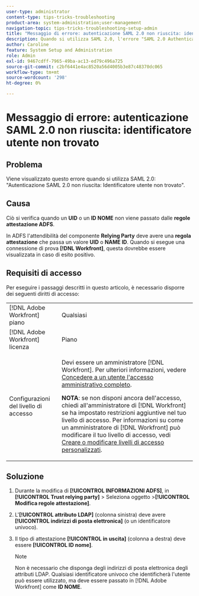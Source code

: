 ```yaml
---
user-type: administrator
content-type: tips-tricks-troubleshooting
product-area: system-administration;user-management
navigation-topic: tips-tricks-troubleshooting-setup-admin
title: "Messaggio di errore: autenticazione SAML 2.0 non riuscita: identificatore utente non trovato"
description: Quando si utilizza SAML 2.0, l'errore "SAML 2.0 Authentication Failed-User Identifier Not Found" (Identificatore utente non riuscito con autenticazione SAML 2.0 non trovato) indica che un UID o un ID NAME non viene passato dalle regole di attestazione ADFS. In ADFS l'attendibilità della relying party deve disporre di una regola di attestazione che trasmette un UID o un valore di ID NAME. Quando esegui una connessione di prova  [!DNL Workfront] , questa dovrebbe essere visualizzata in caso di esito positivo.
author: Caroline
feature: System Setup and Administration
role: Admin
exl-id: 9467cdff-7965-49ba-ac13-ed79c496a725
source-git-commit: c2bf6441e4ac8520a56d4005b3e87c48370dc065
workflow-type: tm+mt
source-wordcount: '298'
ht-degree: 0%

---
```


# Messaggio di errore: autenticazione SAML 2.0 non riuscita: identificatore utente non trovato

## Problema

Viene visualizzato questo errore quando si utilizza SAML 2.0: &quot;Autenticazione SAML 2.0 non riuscita: Identificatore utente non trovato&quot;.

## Causa

Ciò si verifica quando un **UID** o un **ID NOME** non viene passato dalle **regole attestazione ADFS**.

In ADFS l&#39;attendibilità del componente **Relying Party** deve avere una **regola attestazione** che passa un valore **UID** o **NAME ID**. Quando si esegue una connessione di prova **[!DNL Workfront]**, questa dovrebbe essere visualizzata in caso di esito positivo.

## Requisiti di accesso

Per eseguire i passaggi descritti in questo articolo, è necessario disporre dei seguenti diritti di accesso:

<table style="table-layout:auto"> 
 <col> 
 <col> 
 <tbody> 
  <tr> 
   <td role="rowheader">[!DNL Adobe Workfront] piano</td> 
   <td>Qualsiasi</td> 
  </tr> 
  <tr> 
   <td role="rowheader">[!DNL Adobe Workfront] licenza</td> 
   <td>Piano</td> 
  </tr> 
  <tr> 
   <td role="rowheader">Configurazioni del livello di accesso</td> 
   <td> <p>Devi essere un amministratore [!DNL Workfront]. Per ulteriori informazioni, vedere <a href="../../administration-and-setup/add-users/configure-and-grant-access/grant-a-user-full-administrative-access.md" class="MCXref xref">Concedere a un utente l'accesso amministrativo completo</a>.</p> <p><b>NOTA</b>: se non disponi ancora dell'accesso, chiedi all'amministratore di [!DNL Workfront] se ha impostato restrizioni aggiuntive nel tuo livello di accesso. Per informazioni su come un amministratore di [!DNL Workfront] può modificare il tuo livello di accesso, vedi <a href="../../administration-and-setup/add-users/configure-and-grant-access/create-modify-access-levels.md" class="MCXref xref">Creare o modificare livelli di accesso personalizzati</a>.</p> </td> 
  </tr> 
 </tbody> 
</table>

## Soluzione

1. Durante la modifica di **[!UICONTROL INFORMAZIONI ADFS]**, in **[!UICONTROL Trust relying party]** > Seleziona oggetto >**[!UICONTROL Modifica regole attestazione]**.

1. L&#39;**[!UICONTROL attributo LDAP]** (colonna sinistra) deve avere **[!UICONTROL indirizzi di posta elettronica]** (o un identificatore univoco).

1. Il tipo di attestazione **[!UICONTROL in uscita]** (colonna a destra) deve essere **[!UICONTROL ID nome]**.

   >[!NOTE]
   >
   >Non è necessario che disponga degli indirizzi di posta elettronica degli attributi LDAP. Qualsiasi identificatore univoco che identificherà l&#39;utente può essere utilizzato, ma deve essere passato in [!DNL Adobe Workfront] come **ID NOME**.
